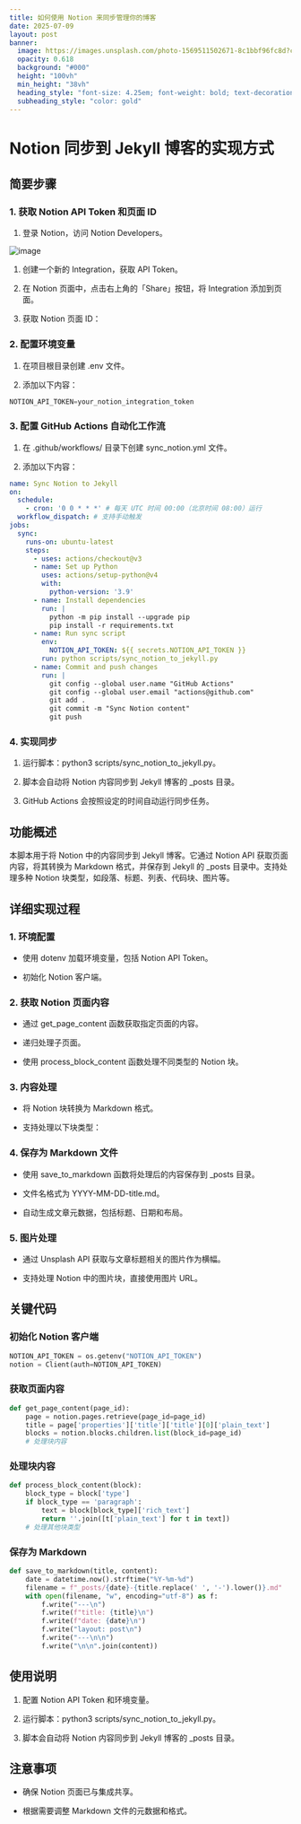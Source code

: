 ```yaml
---
title: 如何使用 Notion 来同步管理你的博客
date: 2025-07-09
layout: post
banner:
  image: https://images.unsplash.com/photo-1569511502671-8c1bbf96fc8d?crop=entropy&cs=tinysrgb&fit=max&fm=jpg&ixid=M3w2OTIwMzJ8MHwxfHJhbmRvbXx8fHx8fHx8fDE3NTIwNjUyMDN8&ixlib=rb-4.1.0&q=80&w=1080
  opacity: 0.618
  background: "#000"
  height: "100vh"
  min_height: "38vh"
  heading_style: "font-size: 4.25em; font-weight: bold; text-decoration: underline"
  subheading_style: "color: gold"
---
```


# Notion 同步到 Jekyll 博客的实现方式

## 简要步骤

### 1. 获取 Notion API Token 和页面 ID

1. 登录 Notion，访问 Notion Developers。

![image](https://prod-files-secure.s3.us-west-2.amazonaws.com/a7a0cc5a-89b9-4cda-8686-1fba0ca52f40/d19c1afe-dea5-4312-9333-786b0ba83054/image.png?X-Amz-Algorithm=AWS4-HMAC-SHA256&X-Amz-Content-Sha256=UNSIGNED-PAYLOAD&X-Amz-Credential=ASIAZI2LB466VHDF4EXK%2F20250709%2Fus-west-2%2Fs3%2Faws4_request&X-Amz-Date=20250709T124642Z&X-Amz-Expires=3600&X-Amz-Security-Token=IQoJb3JpZ2luX2VjEJ3%2F%2F%2F%2F%2F%2F%2F%2F%2F%2FwEaCXVzLXdlc3QtMiJHMEUCIEPvuxs9%2Fb4LdXNUiI17EFjRAv3DPYLqvfXNRi0obBJnAiEAr3q3%2BtKUmXXp6HopsVAIpMaVkx1tF%2B6uvAiCvzpSzAYqiAQIpf%2F%2F%2F%2F%2F%2F%2F%2F%2F%2FARAAGgw2Mzc0MjMxODM4MDUiDGudxf3vwnIf9yKcyCrcA05wnqzB1IzTjssRIDlkM4i7geK2O%2F36Npeqzgoy1nwljE5EZWqiKfyancsTmEue3vPRgpQzcxgnlqo9zs7wA05%2BbsDwjMKgowlaq%2FLz6YCM39dmMg6MHJqcZ4s4c5%2Bxamt4cHgffxzKCOOnBWH2xR1V8daY2YimqR%2BfK0285LKRbV4dkN5L5IwkbqlApoypD3pAXl5z8swfFuIviVpzhJfYYmCOzaP%2FYCJgUbqpl8DmvuRh51VO5MMweTLDVRlMhw5nW%2B36qbvHBSIZy8G78AJIk3j0pXgPsE2fX%2BzIlBsIl2DEO61eOPFzcbJo8VwO2dpv5uVwvwqwIQAzYovgPAQnm8Crb35a5iNlyxrzL%2FuZb55us%2B47lAthk0S2AYfsKInZNw43f8ir1SwTPfuBDAc%2FeY3DTNhiScGDi2LUdaao1nOavj2G90NLgbMgY7BrDzmqpnGP4ode1boAm6rmDxDfMmb6iXju74kkExVHuNjsb7IwNdUlDRooRy7OoNIioMft%2F2uiIBm%2BVL1ik4uD0xzsea4ZEB%2BEiHoepGfv%2BO9pFXrFpcTvztAQ8Q1MrLZkEsyA%2FMvb1eaXfjjyjqZidLVpsvchyZtsejQK3TF884TUPtEo5kJsSBcOUucHMN%2B9ucMGOqUBynqoyCD%2BOWmak%2B8h%2BHu%2F2yE%2FCiz5R49V8P8Fek36Av%2BewFPRGxOGjD99X1S7DYK%2Bmm9VSnIxZ9cDpIXKUSeL3DydotL%2Bh4wzZa%2FdyVnxEgkxiVCy1ALtlyObqWL%2Fz%2BHIj0kGzDhZVFKKb00TeD%2BpiRMMVILCMEKm2sIw7ZVBG6jgrG2I4AnO19eLb2MjxPprusE1lHZqoRKs3EGAC3GDXy9OOj4v&X-Amz-Signature=2612ad9ef31ac307f1cf15eb9eff61cb947d0ca5492c91ad19d84012b9a320e7&X-Amz-SignedHeaders=host&x-amz-checksum-mode=ENABLED&x-id=GetObject)

1. 创建一个新的 Integration，获取 API Token。

1. 在 Notion 页面中，点击右上角的「Share」按钮，将 Integration 添加到页面。

1. 获取 Notion 页面 ID：


### 2. 配置环境变量

1. 在项目根目录创建 .env 文件。

1. 添加以下内容：

```javascript
NOTION_API_TOKEN=your_notion_integration_token
```

### 3. 配置 GitHub Actions 自动化工作流

1. 在 .github/workflows/ 目录下创建 sync_notion.yml 文件。

1. 添加以下内容：

```yaml
name: Sync Notion to Jekyll
on:
  schedule:
    - cron: '0 0 * * *' # 每天 UTC 时间 00:00（北京时间 08:00）运行
  workflow_dispatch: # 支持手动触发
jobs:
  sync:
    runs-on: ubuntu-latest
    steps:
      - uses: actions/checkout@v3
      - name: Set up Python
        uses: actions/setup-python@v4
        with:
          python-version: '3.9'
      - name: Install dependencies
        run: |
          python -m pip install --upgrade pip
          pip install -r requirements.txt
      - name: Run sync script
        env:
          NOTION_API_TOKEN: ${{ secrets.NOTION_API_TOKEN }}
        run: python scripts/sync_notion_to_jekyll.py
      - name: Commit and push changes
        run: |
          git config --global user.name "GitHub Actions"
          git config --global user.email "actions@github.com"
          git add .
          git commit -m "Sync Notion content"
          git push
```

### 4. 实现同步

1. 运行脚本：python3 scripts/sync_notion_to_jekyll.py。

1. 脚本会自动将 Notion 内容同步到 Jekyll 博客的 _posts 目录。

1. GitHub Actions 会按照设定的时间自动运行同步任务。

## 功能概述

本脚本用于将 Notion 中的内容同步到 Jekyll 博客。它通过 Notion API 获取页面内容，将其转换为 Markdown 格式，并保存到 Jekyll 的 _posts 目录中。支持处理多种 Notion 块类型，如段落、标题、列表、代码块、图片等。

## 详细实现过程

### 1. 环境配置

- 使用 dotenv 加载环境变量，包括 Notion API Token。

- 初始化 Notion 客户端。

### 2. 获取 Notion 页面内容

- 通过 get_page_content 函数获取指定页面的内容。

- 递归处理子页面。

- 使用 process_block_content 函数处理不同类型的 Notion 块。

### 3. 内容处理

- 将 Notion 块转换为 Markdown 格式。

- 支持处理以下块类型：


### 4. 保存为 Markdown 文件

- 使用 save_to_markdown 函数将处理后的内容保存到 _posts 目录。

- 文件名格式为 YYYY-MM-DD-title.md。

- 自动生成文章元数据，包括标题、日期和布局。

### 5. 图片处理

- 通过 Unsplash API 获取与文章标题相关的图片作为横幅。

- 支持处理 Notion 中的图片块，直接使用图片 URL。

## 关键代码

### 初始化 Notion 客户端

```python
NOTION_API_TOKEN = os.getenv("NOTION_API_TOKEN")
notion = Client(auth=NOTION_API_TOKEN)
```

### 获取页面内容

```python
def get_page_content(page_id):
    page = notion.pages.retrieve(page_id=page_id)
    title = page['properties']['title']['title'][0]['plain_text']
    blocks = notion.blocks.children.list(block_id=page_id)
    # 处理块内容
```

### 处理块内容

```python
def process_block_content(block):
    block_type = block['type']
    if block_type == 'paragraph':
        text = block[block_type]['rich_text']
        return ''.join([t['plain_text'] for t in text])
    # 处理其他块类型
```

### 保存为 Markdown

```python
def save_to_markdown(title, content):
    date = datetime.now().strftime("%Y-%m-%d")
    filename = f"_posts/{date}-{title.replace(' ', '-').lower()}.md"
    with open(filename, "w", encoding="utf-8") as f:
        f.write("---\n")
        f.write(f"title: {title}\n")
        f.write(f"date: {date}\n")
        f.write("layout: post\n")
        f.write("---\n\n")
        f.write("\n\n".join(content))
```

## 使用说明

1. 配置 Notion API Token 和环境变量。

1. 运行脚本：python3 scripts/sync_notion_to_jekyll.py。

1. 脚本会自动将 Notion 内容同步到 Jekyll 博客的 _posts 目录。

## 注意事项

- 确保 Notion 页面已与集成共享。

- 根据需要调整 Markdown 文件的元数据和格式。
